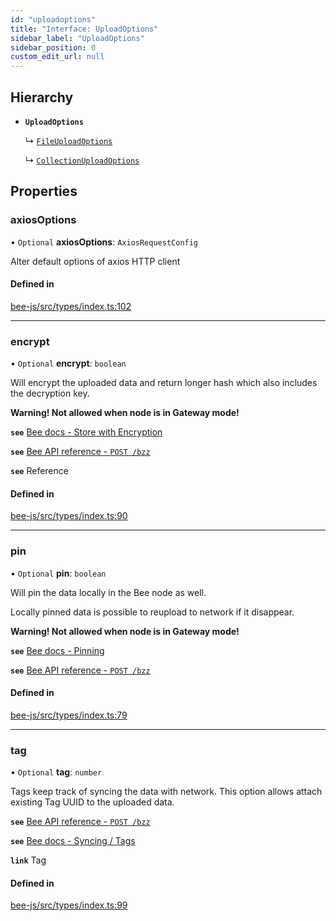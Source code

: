 ```yaml
---
id: "uploadoptions"
title: "Interface: UploadOptions"
sidebar_label: "UploadOptions"
sidebar_position: 0
custom_edit_url: null
---
```


## Hierarchy

- **`UploadOptions`**

  ↳ [`FileUploadOptions`](fileuploadoptions.md)

  ↳ [`CollectionUploadOptions`](collectionuploadoptions.md)

## Properties

### axiosOptions

• `Optional` **axiosOptions**: `AxiosRequestConfig`

Alter default options of axios HTTP client

#### Defined in

[bee-js/src/types/index.ts:102](https://github.com/ethersphere/bee-js/blob/6f227e1/src/types/index.ts#L102)

___

### encrypt

• `Optional` **encrypt**: `boolean`

Will encrypt the uploaded data and return longer hash which also includes the decryption key.

**Warning! Not allowed when node is in Gateway mode!**

**`see`** [Bee docs - Store with Encryption](https://docs.ethswarm.org/docs/access-the-swarm/store-with-encryption)

**`see`** [Bee API reference - `POST /bzz`](https://docs.ethswarm.org/api/#tag/Collection/paths/~1bzz/post)

**`see`** Reference

#### Defined in

[bee-js/src/types/index.ts:90](https://github.com/ethersphere/bee-js/blob/6f227e1/src/types/index.ts#L90)

___

### pin

• `Optional` **pin**: `boolean`

Will pin the data locally in the Bee node as well.

Locally pinned data is possible to reupload to network if it disappear.

**Warning! Not allowed when node is in Gateway mode!**

**`see`** [Bee docs - Pinning](https://docs.ethswarm.org/docs/access-the-swarm/pinning)

**`see`** [Bee API reference - `POST /bzz`](https://docs.ethswarm.org/api/#tag/Collection/paths/~1bzz/post)

#### Defined in

[bee-js/src/types/index.ts:79](https://github.com/ethersphere/bee-js/blob/6f227e1/src/types/index.ts#L79)

___

### tag

• `Optional` **tag**: `number`

Tags keep track of syncing the data with network. This option allows attach existing Tag UUID to the uploaded data.

**`see`** [Bee API reference - `POST /bzz`](https://docs.ethswarm.org/api/#tag/Collection/paths/~1bzz/post)

**`see`** [Bee docs - Syncing / Tags](https://docs.ethswarm.org/docs/access-the-swarm/syncing)

**`link`** Tag

#### Defined in

[bee-js/src/types/index.ts:99](https://github.com/ethersphere/bee-js/blob/6f227e1/src/types/index.ts#L99)
